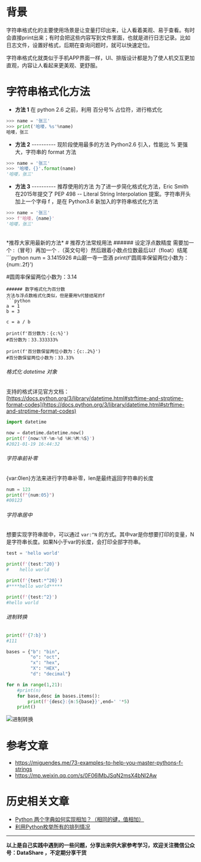 # 背景
字符串格式化的主要使用场景是让变量打印出来，让人看着美观、易于查看。有时会直接print出来；有时会把这些内容写到文件里面，也就是进行日志记录。比如日志文件，设置好格式，后期在查询问题时，就可以快速定位。

字符串格式化就类似于手机APP界面一样，UI、排版设计都是为了使人机交互更加直观，内容让人看起来更美观、更舒服。

# 字符串格式化方法
- **方法 1**
在 python 2.6 之前，利用 百分号% 占位符，进行格式化
```python
>>> name = '张三'
>>> print('哈喽，%s'%name)
哈喽，张三
```
- **方法 2** ---------- 现阶段使用最多的方法
Python2.6 引入，性能比 % 更强大，字符串的 format 方法 
```python
>>> name = '张三'
>>> '哈喽，{}'.format(name)
'哈喽，张三'
```
- **方法 3** ---------- 推荐使用的方法
为了进一步简化格式化方法，Eric Smith 在2015年提交了 PEP 498 -- Literal String Interpolation 提案。字符串开头加上一个字母 f ，是在 Python3.6 新加入的字符串格式化方法
```python
>>> name = '张三'
>>> f'哈喽，{name}'
'哈喽，张三'
```
<br/>
*推荐大家用最新的方法*
# 推荐方法常规用法
###### 设定浮点数精度
需要加一个 :（冒号）再加一个 .（英文句号）然后跟着小数点位数最后以f（float）结尾
```python
num = 3.1415926   #山巅一寺一壶酒
print(f'圆周率保留两位小数为：{num:.2f}')

#圆周率保留两位小数为：3.14
```
###### 数字格式化为百分数
方法与浮点数格式化类似，但是要用%代替结尾的f
```python
a = 1
b = 3

c = a / b

print(f'百分数为：{c:%}')
#百分数为：33.333333%

print(f'百分数保留两位小数为：{c:.2%}')
#百分数保留两位小数为：33.33%
```
###### 格式化 datetime 对象
支持的格式详见官方文档：
[https://docs.python.org/3/library/datetime.html#strftime-and-strptime-format-codes](https://docs.python.org/3/library/datetime.html#strftime-and-strptime-format-codes)
```python
import datetime

now = datetime.datetime.now()
print(f'{now:%Y-%m-%d %H:%M:%S}')
#2021-01-19 16:44:32
```
###### 字符串前补零
{var:0len}方法来进行字符串补零，len是最终返回字符串的长度
```python
num = 123
print(f"{num:05}")
#00123
```
###### 字符串居中
想要实现字符串居中，可以通过 `var:^N` 的方式。其中var是你想要打印的变量，N是字符串长度。如果N小于var的长度，会打印全部字符串。
```python
test = 'hello world'

print(f'{test:^20}')
#    hello world     

print(f'{test:*^20}')
#****hello world*****

print(f'{test:^2}')
#hello world
```
###### 进制转换
```python
print(f'{7:b}')
#111

bases = {"b": "bin", 
         "o": "oct", 
         "x": "hex", 
         "X": "HEX", 
         "d": "decimal"}

for n in range(1,21):
    #print(n)
    for base,desc in bases.items():
        print(f'{desc}:{n:5{base}}',end=' '*5)
    print()
```
![进制转换](https://upload-images.jianshu.io/upload_images/6641583-10126f12dc2dfadb.png?imageMogr2/auto-orient/strip%7CimageView2/2/w/1240)


# 参考文章
- https://miguendes.me/73-examples-to-help-you-master-pythons-f-strings
- https://mp.weixin.qq.com/s/0F06lMbJSqN2msX4bNl2Aw

# 历史相关文章
- [Python 两个字典如何实现相加？（相同的键，值相加）](https://www.jianshu.com/p/50f20e62686c)
- [利用Python枚举所有的排列情况](https://www.jianshu.com/p/dcb5ec6fd25c)

**************************************************************************
**以上是自己实践中遇到的一些问题，分享出来供大家参考学习，欢迎关注微信公众号：DataShare ，不定期分享干货**
